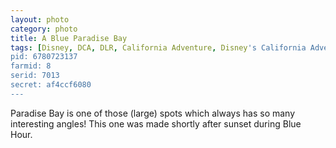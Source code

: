 ```yaml
---
layout: photo
category: photo
title: A Blue Paradise Bay
tags: [Disney, DCA, DLR, California Adventure, Disney's California Adventure, Paradise Pier, Paradise Bay, Paradise, California, CA, water, sunset, blue, reflection, Mickey, Fun Wheel, Canon 7D, Canon, 7D, EF-S 10-22, Canon EF-S 10-22, Michael Ball, cycomachead, landscape, California Screamin, Screamin, night, HDR, HDRI, Anaheim, Disneyland Resort]
pid: 6780723137
farmid: 8
serid: 7013
secret: af4ccf6080
---
```


Paradise Bay is one of those (large) spots which always has so many interesting angles! This one was made shortly after sunset during Blue Hour.
